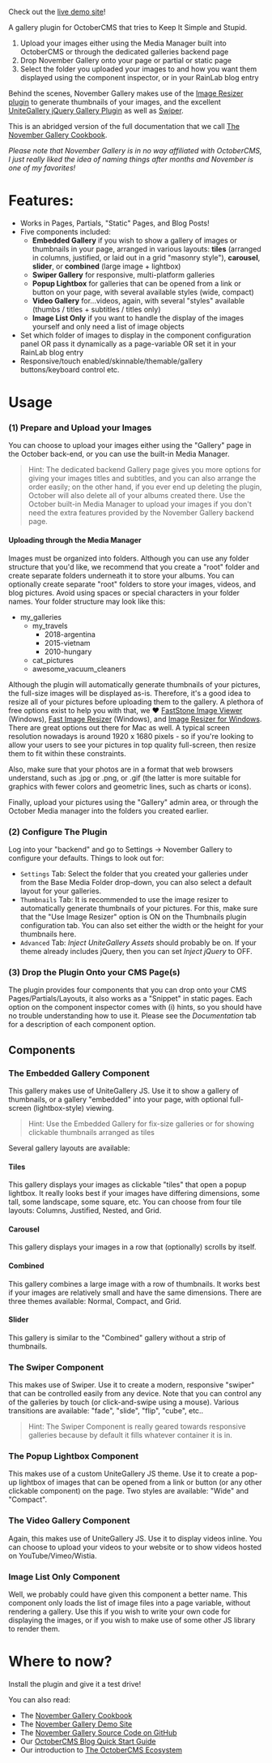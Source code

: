 Check out the [live demo site](https://novembergallery.zenware.io)!

A gallery plugin for OctoberCMS that tries to Keep It Simple and Stupid.

 1. Upload your images either using the Media Manager built into OctoberCMS or through the dedicated galleries backend page
 3. Drop November Gallery onto your page or partial or static page
 4. Select the folder you uploaded your images to and how you want them displayed using the component inspector, or in your RainLab blog entry

Behind the scenes, November Gallery makes use of the [Image Resizer plugin](https://octobercms.com/plugin/toughdeveloper-imageresizer) to generate thumbnails of your images, and the excellent [UniteGallery jQuery Gallery Plugin](https://github.com/vvvmax/unitegallery) as well as [Swiper](https://idangero.us/swiper/). 

This is an abridged version of the full documentation that we call [The November Gallery Cookbook](https://its.zensoft.hu/books/november-gallery-cookbook).

*Please note that November Gallery is in no way affiliated with OctoberCMS, I just really liked the idea of naming things after months and November is one of my favorites!*

# Features:

- Works in Pages, Partials, "Static" Pages, and Blog Posts!
- Five components included: 
	 - **Embedded Gallery** if you wish to show a gallery of images or thumbnails in your page, arranged in various layouts: **tiles** (arranged in columns, justified, or laid out in a grid "masonry style"), **carousel**, **slider**, or **combined** (large image + lightbox)
	 - **Swiper Gallery** for responsive, multi-platform galleries
	 - **Popup Lightbox** for galleries that can be opened from a link or button on your page, with several available styles (wide, compact)
	 - **Video Gallery** for...videos, again, with several "styles" available (thumbs / titles + subtitles / titles only)
	 - **Image List Only** if you want to handle the display of the images yourself and only need a list of image objects
- Set which folder of images to display in the component configuration panel OR pass it dynamically as a page-variable OR set it in your RainLab blog entry
- Responsive/touch enabled/skinnable/themable/gallery buttons/keyboard control etc.

# Usage

### (1) Prepare and Upload your Images

You can choose to upload your images either using the "Gallery" page in the October back-end, or you can use the built-in Media Manager. 

> Hint: The dedicated backend Gallery page gives you more options for giving your images titles and subtitles, and you can also arrange the order easily; on the other hand, if you ever end up deleting the plugin, October will also delete all of your albums created there. Use the October built-in Media Manager to upload your images if you don't need the extra features provided by the November Gallery backend page.

#### Uploading through the Media Manager

Images must be organized into folders. Although you can use any folder structure that you'd like, we recommend that you create a "root" folder and create separate folders underneath it to store your albums. You can optionally create separate "root" folders to store your images, videos, and blog pictures. Avoid using spaces or special characters in your folder names. Your folder structure may look like this:

- my_galleries
	- my_travels
		- 2018-argentina
		- 2015-vietnam
		- 2010-hungary
	- cat_pictures
	- awesome_vacuum_cleaners

Although the plugin will automatically generate thumbnails of your pictures, the full-size images will be displayed as-is. Therefore, it's a good idea to resize all of your pictures before uploading them to the gallery. A plethora of free options exist to help you with that, we ♥ [FastStone Image Viewer](https://www.faststone.org) (Windows), [Fast Image Resizer](https://adionsoft.net/) (Windows), and [Image Resizer for Windows](http://www.bricelam.net/ImageResizer/). There are great options out there for Mac as well. A typical screen resolution nowadays is around 1920 x 1680 pixels - so if you're looking to allow your users to see your pictures in top quality full-screen, then resize them to fit within these constraints.

Also, make sure that your photos are in a format that web browsers understand, such as .jpg or .png, or .gif (the latter is more suitable for graphics with fewer colors and geometric lines, such as charts or icons).

Finally, upload your pictures using the "Gallery" admin area, or through the October Media manager into the folders you created earlier.

### (2) Configure The Plugin
Log into your "backend" and go to Settings → November Gallery to configure your defaults. Things to look out for:

 - `Settings` Tab: Select the folder that you created your galleries under from the Base Media Folder drop-down, you can also select a default layout for your galleries. 
- `Thumbnails` Tab: It is recommended to use the image resizer to automatically generate thumbnails of your pictures. For this, make sure that the "Use Image Resizer" option is ON on the Thumbnails plugin configuration tab. You can also set either the width or the height for your thumbnails here.
- `Advanced` Tab: *Inject UniteGallery Assets* should probably be on. If your theme already includes jQuery, then you can set *Inject jQuery* to OFF.

### (3) Drop the Plugin Onto your CMS Page(s)

The plugin provides four components that you can drop onto your CMS Pages/Partials/Layouts, it also works as a "Snippet" in static pages. Each option on the component inspector comes with (i) hints, so you should have no trouble understanding how to use it. Please see the *Documentation* tab for a description of each component option.

## Components

### The Embedded Gallery Component
 
This gallery makes use of UniteGallery JS. Use it to show a gallery of thumbnails, or a gallery "embedded" into your page, with optional full-screen (lightbox-style) viewing.

> Hint: Use the Embedded Gallery for fix-size galleries or for showing clickable thumbnails arranged as tiles

Several gallery layouts are available:

#### Tiles

This gallery displays your images as clickable "tiles" that open a popup lightbox. It really looks best if your images have differing dimensions, some tall, some landscape, some square, etc. You can choose from four tile layouts: Columns, Justified, Nested, and Grid.

#### Carousel

This gallery displays your images in a row that (optionally) scrolls by itself.

#### Combined

This gallery combines a large image with a row of thumbnails. It works best if your images are relatively small and have the same dimensions. There are three themes available: Normal, Compact, and Grid.

#### Slider

This gallery is similar to the "Combined" gallery without a strip of thumbnails.

### The Swiper Component

This makes use of Swiper. Use it to create a modern, responsive "swiper" that can be controlled easily from any device. Note that you can control any of the galleries by touch (or click-and-swipe using a mouse). Various transitions are available: "fade", "slide", "flip", "cube", etc..

> Hint: The Swiper Component is really geared towards responsive galleries because by default it fills whatever container it is in. 

### The Popup Lightbox Component

This makes use of a custom UniteGallery JS theme. Use it to create a pop-up lightbox of images that can be opened from a link or button (or any other clickable component) on the page. Two styles are available: "Wide" and "Compact".

### The Video Gallery Component

Again, this makes use of UniteGallery JS. Use it to display videos inline. You can choose to upload your videos to your website or to show videos hosted on YouTube/Vimeo/Wistia.

### Image List Only Component

Well, we probably could have given this component a better name. This component only loads the list of image files into a page variable, without rendering a gallery. Use this if you wish to write your own code for displaying the images, or if you wish to make use of some other JS library to render them.

# Where to now?

Install the plugin and give it a test drive! 

You can also read:
   
- The [November Gallery Cookbook](https://its.zensoft.hu/books/november-gallery-cookbook)
- The [November Gallery Demo Site](https://novembergallery.zenware.io/)
- The [November Gallery Source Code on GitHub](https://github.com/lieszkol/november-gallery)
- Our [OctoberCMS Blog Quick Start Guide](https://kb.zensoft.hu/octobercms-blog-quick-start-guide/)
- Our introduction to [The OctoberCMS Ecosystem](https://kb.zensoft.hu/the-octobercms-ecosystem/)
<!--stackedit_data:
eyJoaXN0b3J5IjpbMTUzNjg0MDUwNiwtNjUxNDAyN119
-->
